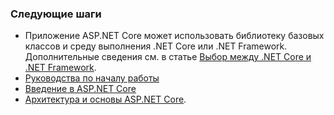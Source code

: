 ### <a name="next-steps"></a>Следующие шаги

* Приложение ASP.NET Core может использовать библиотеку базовых классов и среду выполнения .NET Core или .NET Framework. Дополнительные сведения см. в статье [Выбор между .NET Core и .NET Framework](/dotnet/articles/standard/choosing-core-framework-server).
* [Руководства по началу работы](xref:tutorials/index)
* [Введение в ASP.NET Core](xref:index) 
* [Архитектура и основы ASP.NET Core](xref:fundamentals/index).